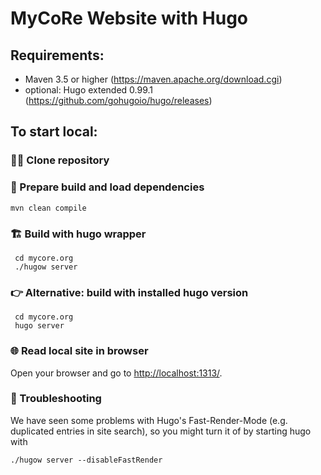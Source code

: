 # MyCoRe Website with Hugo

## Requirements:
 - Maven 3.5 or higher (https://maven.apache.org/download.cgi)
 - optional: Hugo extended 0.99.1 (https://github.com/gohugoio/hugo/releases)

## To start local:

### :sheep::sheep: Clone repository
### :jigsaw: Prepare build and load dependencies
 ```shell
 mvn clean compile
 ```
### :building_construction: Build with hugo wrapper
 ```shell
  cd mycore.org
  ./hugow server
 ```
### :point_right: Alternative: build with installed hugo version
 ```shell
  cd mycore.org
  hugo server
 ```
### :globe_with_meridians: Read local site in browser
 Open your browser and go to <http://localhost:1313/>.
 
### :facepalm: Troubleshooting
 We have seen some problems with Hugo's Fast-Render-Mode (e.g. duplicated entries in site search),
   so you might turn it of by starting hugo with
 ```shell
 ./hugow server --disableFastRender
 ```
 
